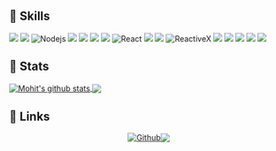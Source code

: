 ## 🔭 Skills

<p>
  <img src="https://img.shields.io/badge/-csharp-blueviolet?style=flat-square&logo=csharp&logoColor=ffffff" />
  <img src="https://img.shields.io/badge/-.NET-blueviolet?style=flat-square&logo=dotnet" />
  <img alt="Nodejs" src="https://img.shields.io/badge/-Nodejs-43853d?style=flat-square&logo=Node.js&logoColor=white" />
  <img src="https://img.shields.io/badge/-JavaScript-black?style=flat-square&logo=javascript" />
  <img src="https://img.shields.io/npm/types/typescript?color=007acc&label=%20%20%20&logo=typescript&logoColor=ffffff&style=flat-square" />
  <img src="https://img.shields.io/badge/-docker-2299EF?style=flat-square&logo=docker&logoColor=ffffff" />
  <img src="https://img.shields.io/badge/-Angular-DD0031?style=flat-square&logo=angular" />
  <img alt="React" src="https://img.shields.io/badge/-React-45b8d8?style=flat-square&logo=react&logoColor=white" />
  <img src="https://img.shields.io/badge/-Blazor-5B2C90?style=flat-square&logo=blazor&logoColor=ffffff" />
  <img src="https://img.shields.io/badge/-Bootstrap-680FE8?style=flat-square&logo=Bootstrap&logoColor=ffffff" />
  <img alt="ReactiveX" src="https://img.shields.io/badge/-RxJs-B7178C?style=flat-square&logo=reactivex&logoColor=white" />
  <img src="https://img.shields.io/badge/-RabbitMQ-FF6600?style=flat-square&logo=rabbitmq&logoColor=ffffff" />
  <img src="https://img.shields.io/badge/-Apache Kafka-white?style=flat-square&logo=apachekafka&logoColor=000" />
  <img src="https://img.shields.io/badge/-Mongodb-3E9430?style=flat-square&logo=mongodb&logoColor=ffffff" />
  <img src="https://img.shields.io/badge/-Sql%20Server-FED670?style=flat-square&logo=microsoft-sql-server&logoColor=000000" />
  <img src="https://img.shields.io/badge/-Redis-D93024?style=flat-square&logo=redis&logoColor=ffffff" />
</p>
  
## 🔗 Stats
<div>
  <a href="https://github.com/AliM-01">
    <img align="center" src="https://github-readme-stats.vercel.app/api?username=AliM-01&show_icons=true&line_height=40&line_width=45&count_private=true&include_all_commits=true&theme=gotham&cache_seconds=1800&hide_border=true" alt="Mohit's github stats"/>
  </a>
     
  <a href="https://github.com/AliM-01">
    <img align="center" src="https://github-readme-stats.vercel.app/api/top-langs/?username=AliM-01&theme=gotham&hide_border=true&line_width=30" />
  </a>
</div>
  
## 🔗 Links

<div style="display: flex;align-items: center;justify-content: center;">
    <a href="https://github.com/AliM-01" target="_blank">
        <img alt="Github" src="https://img.shields.io/badge/GitHub-%2312100E.svg?&style=for-the-badge&logo=Github&logoColor=white" />
    </a>
    <a href="https://stackoverflow.com/users/14353529" target="_blank">
        <img src="https://img.shields.io/badge/-STACKOVERFLOW-important?style=for-the-badge&logo=stackoverflow&logoColor=white" />
    </a>
</div>
